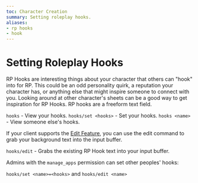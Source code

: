 ```yaml
---
toc: Character Creation
summary: Setting roleplay hooks.
aliases:
- rp hooks
- hook
---
```


# Setting Roleplay Hooks 

RP Hooks are interesting things about your character that others can "hook" into for RP. This could be an odd personality quirk, a reputation your character has, or anything else that might inspire someone to connect with you.  Looking around at other character's sheets can be a good way to get inspiration for RP Hooks.  RP hooks are a freeform text field.  

`hooks` - View your hooks.
`hooks/set <hooks>` - Set your hooks.
`hooks <name>` - View someone else's hooks.

If your client supports the [Edit Feature](/help/edit), you can use the edit command to grab your background text into the input buffer.

`hooks/edit` - Grabs the existing RP Hook text into your input buffer.

Admins with the `manage_apps` permission can set other peoples' hooks:

`hooks/set <name>=<hooks>` and `hooks/edit <name>`